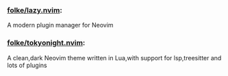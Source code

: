 ### [folke/lazy.nvim](https://github.com/folke/lazy.nvim):<br>
A modern plugin manager for Neovim

### [folke/tokyonight.nvim](https://github.com/folke/tokyonight.nvim):<br>
A clean,dark Neovim theme written in Lua,with support for lsp,treesitter and lots of plugins
